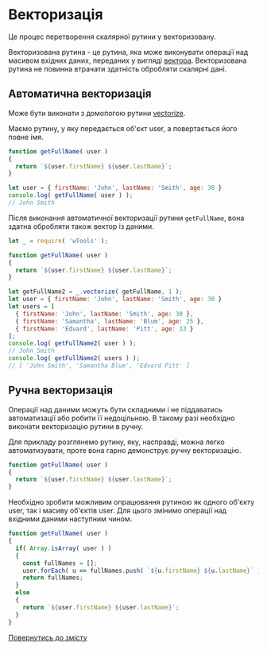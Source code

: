 # Векторизація

Це процес перетворення скалярної рутини у векторизовану.

Векторизована рутина - це рутина, яка може виконувати операції над масивом вхідних даних,
переданих у вигляді [вектора](./Vector.md). Векторизована рутина не повинна втрачати здатність обробляти
скалярні дані.

## Автоматична векторизація

Може бути виконати з домопогою рутини [vectorize](../tutorial/Vectorize.md).

Маємо рутину, у яку передається об'єкт user, а повертається його повне імя.
```js
function getFullName( user )
{
  return `${user.firstName} ${user.lastName}`;
}

let user = { firstName: 'John', lastName: 'Smith', age: 30 }
console.log( getFullName( user ) );
// John Smith
```
Після виконання автоматичної векторизації рутини `getFullName`, вона здатна обробляти також вектор із даними.

```js
let _ = require( 'wTools' );

function getFullName( user )
{
  return `${user.firstName} ${user.lastName}`;
}

let getFullName2 = _.vectorize( getFullName, 1 );
let user = { firstName: 'John', lastName: 'Smith', age: 30 }
let users = [
  { firstName: 'John', lastName: 'Smith', age: 30 },
  { firstName: 'Samantha', lastName: 'Blum', age: 25 },
  { firstName: 'Edvard', lastName: 'Pitt', age: 33 }
];
console.log( getFullName2( user ) );
// John Smith
console.log( getFullName2( users ) );
// [ 'John Smith', 'Samantha Blum', 'Edvard Pitt' ]
```  

## Ручна векторизація

Операції над даними можуть бути складними і не піддаватись автоматизації або робити її недоцільною.
В такому разі необхідно виконати векторизацію рутини в ручну.

Для прикладу розглянемо рутину, яку, насправді, можна легко автоматизувати, проте вона гарно демонструє 
ручну векторизацію. 
```js
function getFullName( user )
{
  return `${user.firstName} ${user.lastName}`;
}
```
Необхідно зробити можливим опрацювання рутиною як одного об'єкту user, так і масиву об'єктів user.
Для цього змінимо операції над вхідними даними наступним чином.
```js
function getFullName( user )
{
  if( Array.isArray( user ) )
  {
    const fullNames = [];
    user.forEach( u => fullNames.push( `${u.firstName} ${u.lastName}` ) )
    return fullNames;
  }
  else
  {
    return `${user.firstName} ${user.lastName}`; 
  }
}
```

[Повернутись до змісту](../README.md#Концепції)